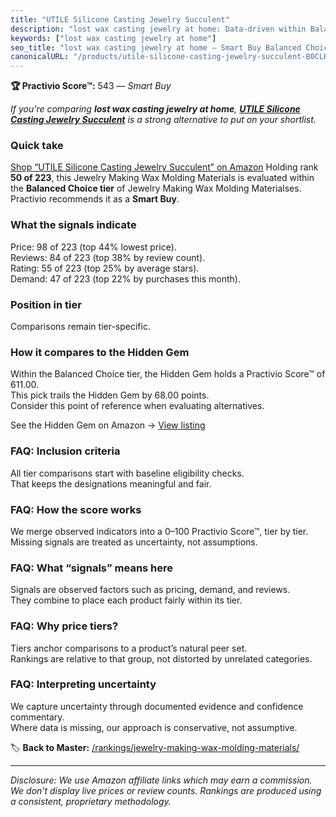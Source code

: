 ```yaml
---
title: "UTILE Silicone Casting Jewelry Succulent"
description: "lost wax casting jewelry at home: Data-driven within Balanced Choice ranking using the Practivio Score™. Positioned by quality, value, demand, findability, mom…"
keywords: ["lost wax casting jewelry at home"]
seo_title: "lost wax casting jewelry at home — Smart Buy Balanced Choice (2025)"
canonicalURL: "/products/utile-silicone-casting-jewelry-succulent-B0CLHDH6ZQ/"
---
```


**🏆 Practivio Score™:** 543 — _Smart Buy_


*If you're comparing **lost wax casting jewelry at home**, **[UTILE Silicone Casting Jewelry Succulent](https://www.amazon.com/dp/B0CLHDH6ZQ?tag=practivio-20)** is a strong alternative to put on your shortlist.*
### Quick take
[Shop “UTILE Silicone Casting Jewelry Succulent” on Amazon](https://www.amazon.com/dp/B0CLHDH6ZQ?tag=practivio-20)
Holding rank **50 of 223**, this Jewelry Making Wax Molding Materials is evaluated within the **Balanced Choice tier** of Jewelry Making Wax Molding Materialses.  
Practivio recommends it as a **Smart Buy**.

### What the signals indicate
Price: 98 of 223 (top 44% lowest price).  
Reviews: 84 of 223 (top 38% by review count).  
Rating: 55 of 223 (top 25% by average stars).  
Demand: 47 of 223 (top 22% by purchases this month).

### Position in tier
Comparisons remain tier-specific.

### How it compares to the Hidden Gem
Within the Balanced Choice tier, the Hidden Gem holds a Practivio Score™ of 611.00.  
This pick trails the Hidden Gem by 68.00 points.  
Consider this point of reference when evaluating alternatives.  

See the Hidden Gem on Amazon → [View listing](https://www.amazon.com/dp/B07RRPM7YS?tag=practivio-20)

### FAQ: Inclusion criteria
All tier comparisons start with baseline eligibility checks.  
That keeps the designations meaningful and fair.

### FAQ: How the score works
We merge observed indicators into a 0–100 Practivio Score™, tier by tier.  
Missing signals are treated as uncertainty, not assumptions.

### FAQ: What “signals” means here
Signals are observed factors such as pricing, demand, and reviews.  
They combine to place each product fairly within its tier.

### FAQ: Why price tiers?
Tiers anchor comparisons to a product’s natural peer set.  
Rankings are relative to that group, not distorted by unrelated categories.

### FAQ: Interpreting uncertainty
We capture uncertainty through documented evidence and confidence commentary.  
Where data is missing, our approach is conservative, not assumptive.


🏷️ **Back to Master:** [/rankings/jewelry-making-wax-molding-materials/](/rankings/jewelry-making-wax-molding-materials/)

---
_Disclosure: We use Amazon affiliate links which may earn a commission. We don’t display live prices or review counts. Rankings are produced using a consistent, proprietary methodology._
